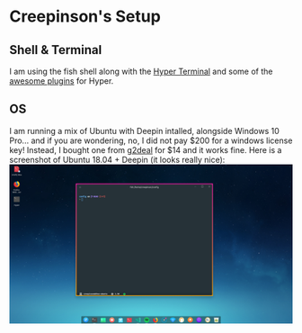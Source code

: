 # Creepinson's Setup

## Shell & Terminal

I am using the fish shell along with the [Hyper Terminal](https://hyper.is) and some of the [awesome plugins](https://github.com/bnb/awesome-hyper) for Hyper.

## OS

I am running a mix of Ubuntu with Deepin intalled, alongside Windows 10 Pro... and if you are wondering, no, I did not pay $200 for a windows license key! Instead, I bought one from [g2deal](https://g2deal.com) for $14 and it works fine. Here is a screenshot of Ubuntu 18.04 + Deepin (it looks really nice):
![Deepin+Ubuntu](images/Deepin.png "Deepin+Ubuntu")
